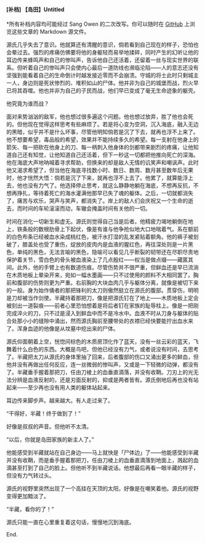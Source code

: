 #### [补档] 【岛田】Untitled

*所有补档内容均可能经过 Sang Owen 的二次改写。你可以随时在 [GitHub](https://github.com/sangowen-backup/sangowen-backup) 上浏览这些文章的 Markdown 源文件。

源氏几乎失去了意识。他就算还有清醒的意识，倘若看到自己现在的样子，恐怕也会晕过去。强烈的疼痛仿佛要将他的身躯轻而易举地揉碎，同时产生的幻听让他的耳边传来蜂鸣声和自己的惨叫声，告诉他自己还活着，还留着一丝与现实世界的联系。但听着自己的惨叫声只会使内心最后一道防线也濒临沦陷——人的意志还没有坚强到能看着自己的生命倒计时越发接近零而不会崩溃。守城的将士此时只剩城主一人，身边则是死状惨烈的、堆积如山的尸体。他并非为自己的城堡而战，烈火早已将其吞噬。他也并非为自己的子民而战，他们早已变成了毫无生命迹象的躯壳。



他究竟为谁而战？



面对来势汹汹的敌军，他也想过很多遍这个问题。他也想过放弃，胜了他也会死的。但他现在觉得这样思考有些麻烦了。若是将心变为空洞，沉入海底，融入无边的黑暗，似乎并不是什么坏事，尽管他明知倘若是沉了下去，就再也浮不上来了。他不想要希望，毒品般的希望，效果并不能持续多久的希望。每一支射在他身上的箭矢、每一把砍在他身上的刀、每一柄刺入他身体的剑都带来剧烈的疼痛，让他知道自己还有知觉，让他知道自己还活着，但下一秒这一切都把他推向死亡的深海。他在海底大声地呐喊着寻求帮助，但换来的却是敌人无情的讥笑声和嘲讽声。此时他又渴求希望了，但当他在海底寻找数小时、数日、数周、数月甚至数年后无果时，他才恍然大悟：倘若是沉了下来，就再也浮不上去了。他累了，就算能浮上去，他也没有力气了。他选择停止思考，就这么静静地躺在海底，不想再反抗，不想再挣扎，等待着死亡的海水灌满他那早已失了魂的躯体。之后，一切就都消失了，痛苦与欢乐，哭声与笑声，都消失了。岸上的敌人们会庆祝又一个生命的逝去，而时间的车轮滚滚而动，车辙会掩盖时间有关他的一切。

 

时间在消化一切新生和虚无。源氏则觉得自己当是后者。他精疲力竭地躺倒在地上，铁条般的数根肋骨上下起伏，像是有谁与他争抢似地大口地喘着气。系在额前的白色布条已经被血水染成桃红色，被汗水打湿的乱发紧贴着额角。他的裤子被划破了，膝盖处也受了重伤，绽放的皮肉内是血液的腥红色，再往深处则是一片黑色，单纯的黑色，无法言喻的黑色，隐喻可以看见几乎断裂的韧带还在尽职尽责地保护着关节，雪白色的骨头被血液染上了几点殷红——权当是做点缀——藏匿其间。此外，他的手臂上也有数道伤痕。尽管伤势并不很严重，但鲜血还是早已流淌在木质地板上晕染开来，宛如一幅水墨画——只不过使用的颜料不大相同罢了。胸前和腹部的伤势则更为严重。右前胸的大块血肉几乎与躯体分离，就像是被切下来的一般。身为始作俑者的那把锋利的太刀则傲然挺立在源氏的腹部。贯穿伤，明明是刀却被当作剑使。半藏持着那把刀，像是把源氏钉在了地上——木质地板上定会被刻出一道裂痕——前者心里恐怕想着是将后者钉在家族的耻辱柱上。像是一把刚完成淬火的刀，只不过是浸入到鲜血中而不是冷水中。血液不时从刀身与躯体的贴合处那小小的缝隙中涌出，然而源氏胸前至腰带处的衣襟已经快要能拧出血水来了。浑身血迹的他像是从坟墓中挖出来的尸体。

 

源氏仰面朝着上空，恍惚间棕色的木质房顶化作了蓝天，没有一丝云彩的蓝天，飞舞着什么白色的东西。大概是鸟吧，但他已经没有力气，或者说没有时间，去思考了。半藏把太刀从源氏的身体里抽了回来，后者腹部的伤口又涌出更多的鲜血，但他并没有再做出任何反应，连一丝微弱的惨叫声，又或是一下轻微的动弹，都没有了。半藏垂手握着那把刀，任由刀棱上的血垂直滴落，并没有收鞘。刀刃上的光无法分辨是血液反射的，还是刃面反射的，抑或是两者皆有。源氏倒地后再也没有站起来——至少再也没有用人类的躯体站起来。

 

耳边传来脚步声。越来越大。有人走过来了。

 

“干得好，半藏！终于做到了！”

 

好像是叔叔的声音。但他听不太清。

 

“以后，你就是岛田家族的新主人了。”

 

他能感受到半藏就站在自己身边——马上就快是「尸体边」了——他能感受到半藏并没有收鞘，而是垂手握着那把刀，任由刀棱上的血垂直滴落到地面上，溅起的血滴甚至打到了自己的脸上。但他听不到半藏说话。他想最后再看一眼半藏的样子，但没有力气转过头。

 

源氏的视野里突然出现了一个高挂在天顶的太阳，好像是在嘲笑着他。源氏的视野变得更加黯淡了。

 

“半藏，看你的了！”

 

源氏只能一直在心里重复着这句话，慢慢地沉到海底。

 

End.
